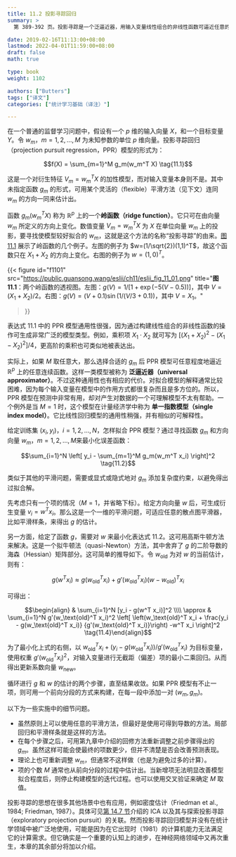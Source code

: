 ```yaml
---
title: 11.2 投影寻踪回归
summary: >
  第 389-392 页。投影寻踪是一个泛逼近器，用输入变量线性组合的非线性函数可逼近任意的连续函数。它的本质思想与神经网络模型一致。

date: 2019-02-16T11:13:00+08:00
lastmod: 2022-04-01T11:59:00+08:00
draft: false
math: true

type: book
weight: 1102

authors: ["Butters"]
tags: ["译文"]
categories: ["统计学习基础（译注）"]

---
```


在一个普通的监督学习问题中，假设有一个 $p$ 维的输入向量 $X$，和一个目标变量 $Y$。令 $w_m$，$m=1,2,\dots,M$ 为未知参数的单位 $p$ 维向量。投影寻踪回归（projection pursuit regression，PPR）模型的形式为：

$$f(X) = \sum_{m=1}^M g_m(w_m^T X) \tag{11.1}$$

这是一个对衍生特征 $V_m=w_m^TX$ 的加性模型，而对输入变量本身则不是。其中未指定函数 $g_m$ 的形式，可用某个灵活的（flexible）平滑方法（见下文）连同 $w_m$ 的方向一同来估计出。

函数 $g_m(w_m^TX)$ 称为 $\mathbb{R}^p$ 上的一个**岭函数（ridge function）**。它只可在由向量 $w_m$ 所定义的方向上变化。数值变量 $V_m=w_m^TX$ 为 $X$ 在单位向量 $w_m$ 上的投影，要寻找使模型较好拟合的 $w_m$，这就是这个方法的名称“投影寻踪”的由来。[图 11.1](#figure-f1101) 展示了岭函数的几个例子。左图的例子为 $w=(1/\sqrt{2})(1,1)^T$，故这个函数只在 $X_1+X_2$ 的方向上变化。右图的例子为 $w=(1,0)^T$。

{{< figure
  id="f1101"
  src="https://public.guansong.wang/eslii/ch11/eslii_fig_11_01.png"
  title="**图 11.1**：两个岭函数的透视图。左图：$g(V)=1/[1+\exp(-5(V-0.5))]$，其中 $V=(X_1+X_2)/2$。右图：$g(V)=(V+0.1)\sin(1/(V/3+0.1))$，其中 $V=X_1$。"
>}}

表达式 11.1 中的 PPR 模型通用性很强，因为通过构建线性组合的非线性函数的操作可生成非常广泛的模型类型。例如，乘积项 $X_1\cdot X_2$ 就可写为 $[(X_1+X_2)^2-(X_1-X_2)^2]/4$，更高阶的乘积也可类似地被表达出。

实际上，如果 $M$ 取任意大，那么选择合适的 $g_m$ 后 PPR 模型可任意程度地逼近 $\mathbb{R}^p$ 上的任意连续函数。这样一类模型被称为 **泛逼近器（universal approximator）**。不过这种通用性也有相应的代价。对拟合模型的解释通常比较困难，因为每个输入变量在模型中的作用方式都很复杂而且是多方位的。所以，PPR 模型在预测中非常有用，却对产生对数据的一个可理解模型不太有帮助。一个例外是当 $M=1$ 时，这个模型在计量经济学中称为 **单一指数模型（single index model）**。它比线性回归模型的通用性稍强，并有相似的可解释性。

给定训练集 $(x_i,y_i)$，$i=1,2,\dots,N$，怎样拟合 PPR 模型？通过寻找函数 $g_m$ 和方向向量 $w_m$，$m=1,2,\dots,M$来最小化误差函数：

$$\sum_{i=1}^N \left[ y_i - \sum_{m=1}^M g_m(w_m^T x_i) \right]^2 \tag{11.2}$$

类似于其他的平滑问题，需要或显式或隐式地对 $g_m$ 添加复杂度约束，以避免得出过拟合解。

先考虑只有一个项的情况（$M=1$，并省略下标）。给定方向向量 $w$ 后，可生成衍生变量 $v_i=w^Tx_i$。那么这是一个一维的平滑问题，可适应任意的散点图平滑器，比如平滑样条，来得出 $g$ 的估计。

另一方面，给定了函数 $g$，需要对 $w$ 来最小化表达式 11.2。这可用高斯牛顿方法来解决。这是一个拟牛顿法（quasi-Newton）方法，其中舍弃了 $g$ 的二阶导数的海森（Hessian）矩阵部分。这可简单的推导如下。令 $w_\text{old}$ 为对 $w$ 的当前估计，则有：

$$g(w^T x_i) \approx g(w_\text{old}^T x_i) +
g'(w_\text{old}^T x_i)(w - w_\text{old})^T x_i
\tag{11.3}$$

可得出：

$$\begin{align}
& \sum_{i=1}^N [y_i - g(w^T x_i)]^2 \\\\
\approx & \sum_{i=1}^N g'(w_\text{old}^T x_i)^2 \left[
\left(w_\text{old}^T x_i +
\frac{y_i - g(w_\text{old}^T x_i)}
{g'(w_\text{old}^T x_i)}\right) -w^T x_i
\right]^2 \tag{11.4}\end{align}$$

为了最小化上式的右侧，以 $w_\text{old}^Tx_i+(y_i-g(w_\text{old}^Tx_i))/g'(w_\text{old}^Tx_i)$ 为目标变量，使用权重 $g'(w_\text{old}^Tx_i)^2$，对输入变量进行无截距（偏差）项的最小二乘回归。从而得出更新系数向量 $w_\text{new}$。

循环进行 $g$ 和 $w$ 的估计的两个步骤，直至结果收敛。如果 PPR 模型有不止一项，则可用一个前向分段的方式来构建，在每一段中添加一对 $(w_m,g_m)$。

以下为一些实施中的细节问题。

- 虽然原则上可以使用任意的平滑方法，但最好是使用可得到导数的方法。局部回归和平滑样条就是这样的方法。
- 在每个步骤之后，可用第九章中介绍的回修方法重新调整之前步骤得出的 $g_m$。虽然这样可能会使最终的项数更少，但并不清楚是否会改善预测表现。
- 理论上也可重新调整 $w_m$，但通常不这样做（也是为避免过多的计算）。
- 项的个数 $M$ 通常也从前向分段的过程中估计出。当新增项无法明显改善模型拟合程度后，则停止构建模型的迭代过程。也可以使用交叉验证来确定 $M$ 取值。

投影寻踪的思想在很多其他场景中也有应用，例如密度估计（Friedman et al., 1984; Friedman, 1987）。具体可见[第 14.7 节]()介绍的 ICA 以及其与探索投影寻踪（exploratory projection pursuit）的关联。然而投影寻踪回归模型并没有在统计学领域中被广泛地使用，可能是因为在它出现时（1981）的计算机能力无法满足它的计算需求。但它确实是一个重要的认知上的进步，在神经网络领域中又再次重生，本章的其余部分将加以介绍。